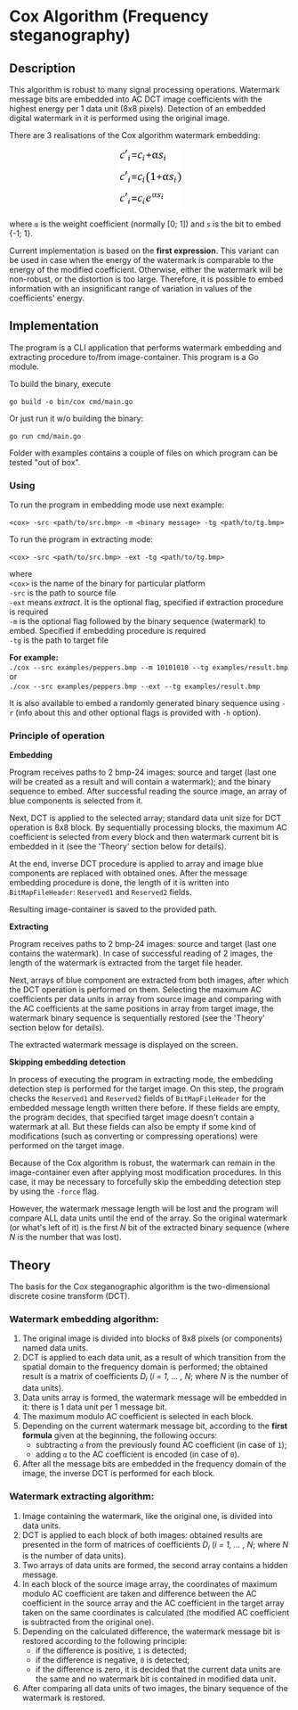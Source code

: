 # Cox Algorithm (Frequency steganography)

## Description

This algorithm is robust to many signal processing operations. Watermark message bits
are embedded into AC DCT image coefficients with the highest energy per 1 data unit 
(8x8 pixels). Detection of an embedded digital watermark in it is performed using the
original image.

There are 3 realisations of the Cox algorithm watermark embedding:

<p align="center">
    <img src="examples/readme_img/cox_formulas.png"  width="120"/>
</p>

where `α` is the weight coefficient (normally [0; 1]) and `s` is the bit to embed
{-1; 1}.

Current implementation is based on the **first expression**. This variant can be used
in case when the energy of the watermark is comparable to the energy of the modified 
coefficient. Otherwise, either the watermark will be non-robust, or the distortion is
too large. Therefore, it is possible to embed information with an insignificant range
of variation in values of the coefficients' energy.

## Implementation

The program is a CLI application that performs watermark embedding and extracting
procedure to/from image-container. This program is a Go module.

To build the binary, execute

`go build -o bin/cox cmd/main.go`

Or just run it w/o building the binary:

`go run cmd/main.go`

Folder with examples contains a couple of files on which program can be tested "out
of box".

### Using

To run the program in embedding mode use next example:

`<cox> -src <path/to/src.bmp> -m <binary message> -tg <path/to/tg.bmp>`

To run the program in extracting mode:

`<cox> -src <path/to/src.bmp> -ext -tg <path/to/tg.bmp>`

where\
`<cox>` is the name of the binary for particular platform\
`-src` is the path to source file\
`-ext` means *extract*. It is the optional flag, specified if extraction procedure is
required\
`-m` is the optional flag followed by the binary sequence (watermark) to embed. 
Specified if embedding procedure is required\
`-tg` is the path to target file

**For example:**\
`./cox --src examples/peppers.bmp --m 10101010 --tg examples/result.bmp`\
or\
`./cox --src examples/peppers.bmp --ext --tg examples/result.bmp`

It is also available to embed a randomly generated binary sequence using `-r` (info 
about this and other optional flags is provided with `-h` option).

### Principle of operation

**Embedding**

Program receives paths to 2 bmp-24 images: source and target (last one will be created
as a result and will contain a watermark); and the binary sequence to embed. After 
successful reading the source image, an array of blue components is selected from it.

Next, DCT is applied to the selected array; standard data unit size for DCT operation
is 8x8 block. By sequentially processing blocks, the maximum AC coefficient is 
selected from every block and then watermark current bit is embedded in it (see the 
'Theory' section below for details).

At the end, inverse DCT procedure is applied to array and image blue components are 
replaced with obtained ones. After the message embedding procedure is done, the length
of it is written into `BitMapFileHeader`: `Reserved1` and `Reserved2` fields.

Resulting image-container is saved to the provided path.

**Extracting** 

Program receives paths to 2 bmp-24 images: source and target (last one contains the 
watermark). In case of successful reading of 2 images, the length of the watermark is
extracted from the target file header.

Next, arrays of blue component are extracted from both images, after which the DCT
operation is performed on them. Selecting the maximum AC coefficients per data units
in array from source image and comparing with the AC coefficients at the same positions
in array from target image, the watermark binary sequence is sequentially restored (see
the 'Theory' section below for details). 

The extracted watermark message is displayed on the screen.

**Skipping embedding detection**

In process of executing the program in extracting mode, the embedding detection step is
performed for the target image. On this step, the program checks the `Reserved1` and
`Reserved2` fields of `BitMapFileHeader` for the embedded message length written there 
before. If these fields are empty, the program decides, that specified target image
doesn't contain a watermark at all. But these fields can also be empty if some kind of
modifications (such as converting or compressing operations) were performed on the 
target image. 

Because of the Cox algorithm is robust, the watermark can remain in the image-container
even after applying most modification procedures. In this case, it may be necessary to
forcefully skip the embedding detection step by using the `-force` flag. 

However, the watermark message length will be lost and the program will compare ALL 
data units until the end of the array. So the original watermark (or what's left of
it) is the first *N* bit of the extracted binary sequence (where *N* is the number 
that was lost).

## Theory

The basis for the Cox steganographic algorithm is the two-dimensional discrete cosine
transform (DCT).

### Watermark embedding algorithm:

1. The original image is divided into blocks of 8x8 pixels (or components) named
data units.
2. DCT is applied to each data unit, as a result of which transition from the spatial
domain to the frequency domain is performed; the obtained result is a matrix of 
coefficients *D<sub>i</sub>* (*i = 1, ... , N*; where *N* is the number of data units).
3. Data units array is formed, the watermark message will be embedded in it: there
is 1 data unit per 1 message bit.
4. The maximum modulo AC coefficient is selected in each block.
5. Depending on the current watermark message bit, according to the **first formula**
given at the beginning, the following occurs:
   - subtracting `α` from the previously found AC coefficient (in case of `1`);
   - adding `α` to the AC coefficient is encoded (in case of `0`).
7. After all the message bits are embedded in the frequency domain of the image, the
inverse DCT is performed for each block.

### Watermark extracting algorithm:

1. Image containing the watermark, like the original one, is divided into data units.
2. DCT is applied to each block of both images: obtained results are presented in the 
form of matrices of coefficients *D<sub>i</sub>* (*i = 1, ... , N*; where *N* is the 
number of data units).
3. Two arrays of data units are formed, the second array contains a hidden message.
4. In each block of the source image array, the coordinates of maximum modulo AC 
coefficient are taken and difference between the AC coefficient in the source array
and the AC coefficient in the target array taken on the same coordinates is
calculated (the modified AC coefficient is subtracted from the original one).
5. Depending on the calculated difference, the watermark message bit is restored 
according to the following principle:
    - if the difference is positive, `1` is detected;
    - if the difference is negative, `0` is detected;
    - if the difference is zero, it is decided that the current data units are the 
   same and no watermark bit is contained in modified data unit.
6. After comparing all data units of two images, the binary sequence of the watermark 
is restored.
